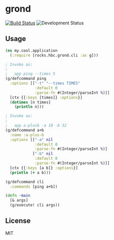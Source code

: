 # grond

[![Build Status](https://travis-ci.org/bcho/grond.svg)](https://travis-ci.org/bcho/grond)
![Development Status](https://img.shields.io/badge/status-1.0.0-brightgreen.svg?style=flat-square)

## Usage

```clojure
(ns my.cool.application
  (:require [rocks.hbc.grond.cli :as g]))

; Invoke as:
;
;   app ping --times 5
(g/defcommand ping
  :options [["-t" "--times TIMES"
             :default 0
             :parse-fn #(Integer/parseInt %)]]
  [ctx {{:keys [times]} :options}]
  (dotimes [n times]
    (println n)))

; Invoke as:
;
;   app a-plusb -a 10 -b 32
(g/defcommand a+b
  :name :a-plus-b
  :options [["-a" nil
             :default 0
             :parse-fn #(Integer/parseInt %)]
            ["-b" nil
             :default 0
             :parse-fn #(Integer/parseInt %)]]
  [ctx {{:keys [a b]} :options}]
  (println (+ a b)))

(g/defcommand cli
  :commands [ping a+b])

(defn -main
  [& args]
  (g/execute! cli args))
```

## License

MIT
